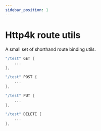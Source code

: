 ```yaml
---
sidebar_position: 1
---
```


# Http4k route utils

A small set of shorthand route binding utils.
```kotlin
"/test" GET {
    ...
},

"/test" POST {
    ...
},

"/test" PUT {
    ...
},

"/test" DELETE {
    ...
},
```
